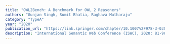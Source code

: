 ```yaml
---
title: "OWL2Bench: A Benchmark for OWL 2 Reasoners"
authors: "Gunjan Singh, Sumit Bhatia, Raghava Mutharaju"
category: "TypeA"
year: "2020"
publication_url: "https://link.springer.com/chapter/10.1007%2F978-3-030-62466-8_6"
description: "International Semantic Web Conference (ISWC), 2020: 81-96"
---
```

